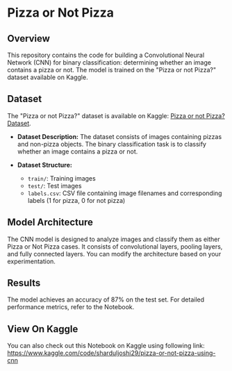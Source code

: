 # Pizza or Not Pizza

## Overview

This repository contains the code for building a Convolutional Neural Network (CNN) for binary classification: determining whether an image contains a pizza or not. The model is trained on the "Pizza or not Pizza?" dataset available on Kaggle.

## Dataset

The "Pizza or not Pizza?" dataset is available on Kaggle: [Pizza or not Pizza? Dataset](https://www.kaggle.com/example/pizza-or-not-pizza).

- **Dataset Description:** The dataset consists of images containing pizzas and non-pizza objects. The binary classification task is to classify whether an image contains a pizza or not.

- **Dataset Structure:**
  - `train/`: Training images
  - `test/`: Test images
  - `labels.csv`: CSV file containing image filenames and corresponding labels (1 for pizza, 0 for not pizza)


## Model Architecture

The CNN model is designed to analyze images and classify them as either Pizza or Not Pizza cases. It consists of convolutional layers, pooling layers, and fully connected layers. You can modify the architecture based on your experimentation.

## Results
The model achieves an accuracy of 87% on the test set. For detailed performance metrics, refer to the Notebook.

## View On Kaggle
You can also check out this Notebook on Kaggle using following link:
https://www.kaggle.com/code/sharduljoshi29/pizza-or-not-pizza-using-cnn

